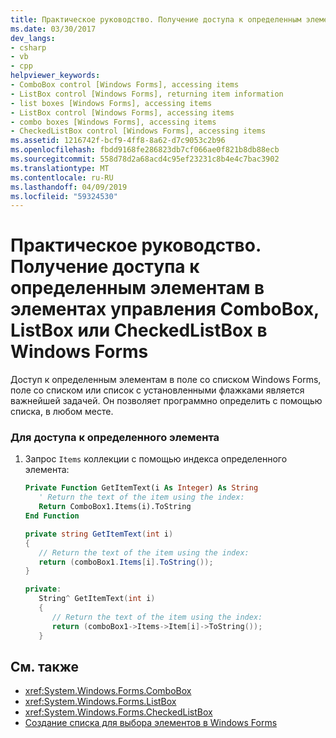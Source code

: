 ```yaml
---
title: Практическое руководство. Получение доступа к определенным элементам в элементах управления ComboBox, ListBox или CheckedListBox в Windows Forms
ms.date: 03/30/2017
dev_langs:
- csharp
- vb
- cpp
helpviewer_keywords:
- ComboBox control [Windows Forms], accessing items
- ListBox control [Windows Forms], returning item information
- list boxes [Windows Forms], accessing items
- ListBox control [Windows Forms], accessing items
- combo boxes [Windows Forms], accessing items
- CheckedListBox control [Windows Forms], accessing items
ms.assetid: 1216742f-bcf9-4ff8-8a62-d7c9053c2b96
ms.openlocfilehash: fbdd9168fe286823db7cf066ae0f821b8db88ecb
ms.sourcegitcommit: 558d78d2a68acd4c95ef23231c8b4e4c7bac3902
ms.translationtype: MT
ms.contentlocale: ru-RU
ms.lasthandoff: 04/09/2019
ms.locfileid: "59324530"
---
```

# <a name="how-to-access-specific-items-in-a-windows-forms-combobox-listbox-or-checkedlistbox-control"></a>Практическое руководство. Получение доступа к определенным элементам в элементах управления ComboBox, ListBox или CheckedListBox в Windows Forms
Доступ к определенным элементам в поле со списком Windows Forms, поле со списком или список с установленными флажками является важнейшей задачей. Он позволяет программно определить с помощью списка, в любом месте.  
  
### <a name="to-access-a-specific-item"></a>Для доступа к определенного элемента  
  
1. Запрос `Items` коллекции с помощью индекса определенного элемента:  
  
    ```vb  
    Private Function GetItemText(i As Integer) As String  
       ' Return the text of the item using the index:  
       Return ComboBox1.Items(i).ToString  
    End Function  
    ```  
  
    ```csharp  
    private string GetItemText(int i)  
    {  
       // Return the text of the item using the index:  
       return (comboBox1.Items[i].ToString());  
    }  
    ```  
  
    ```cpp  
    private:  
       String^ GetItemText(int i)  
       {  
          // Return the text of the item using the index:  
          return (comboBox1->Items->Item[i]->ToString());  
       }  
    ```  
  
## <a name="see-also"></a>См. также

- <xref:System.Windows.Forms.ComboBox>
- <xref:System.Windows.Forms.ListBox>
- <xref:System.Windows.Forms.CheckedListBox>
- [Создание списка для выбора элементов в Windows Forms](windows-forms-controls-used-to-list-options.md)
